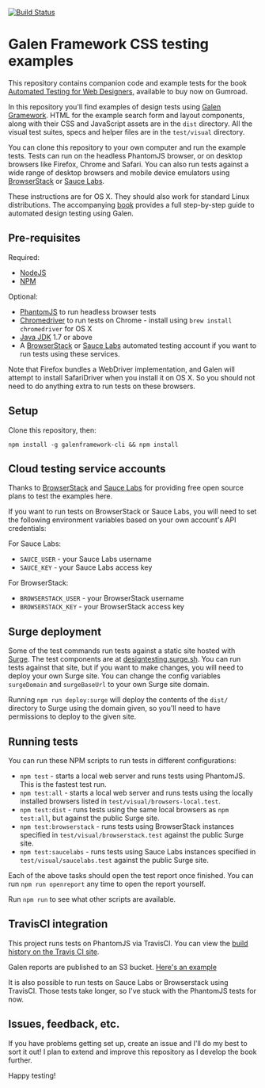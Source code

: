 [![Build Status](https://travis-ci.org/froots/design-testing.svg?branch=master)](https://travis-ci.org/froots/design-testing)

# Galen Framework CSS testing examples

This repository contains companion code and example tests for the book [Automated Testing for Web Designers](https://gumroad.com/l/Dgbv), available to buy now on Gumroad.

In this repository you'll find examples of design tests using [Galen Gramework](http://galenframework.com/). HTML for the example search form and layout components, along with their CSS and JavaScript assets are in the `dist` directory. All the visual test suites, specs and helper files are in the `test/visual` directory.

You can clone this repository to your own computer and run the example tests. Tests can run on the headless PhantomJS browser, or on desktop browsers like Firefox, Chrome and Safari. You can also run tests against a wide range of desktop browsers and mobile device emulators using [BrowserStack](https://www.browserstack.com) or [Sauce Labs](https://saucelabs.com/).

These instructions are for OS X. They should also work for standard Linux distributions. The accompanying [book](https://gumroad.com/l/Dgbv) provides a full step-by-step guide to automated design testing using Galen.

## Pre-requisites

Required:

* [NodeJS](https://nodejs.org)
* [NPM](https://www.npmjs.com/)

Optional:

* [PhantomJS](http://phantomjs.org/) to run headless browser tests
* [Chromedriver](https://sites.google.com/a/chromium.org/chromedriver/) to run tests on Chrome - install using `brew install chromedriver` for OS X
* [Java JDK](http://www.oracle.com/technetwork/java/javase/downloads/index.html) 1.7 or above
* A [BrowserStack](https://www.browserstack.com) or [Sauce Labs](https://saucelabs.com/) automated testing account if you want to run tests using these services.

Note that Firefox bundles a WebDriver implementation, and Galen will attempt to install SafariDriver when you install it on OS X. So you should not need to do anything extra to run tests on these browsers.

## Setup

Clone this repository, then:

`npm install -g galenframework-cli && npm install`

## Cloud testing service accounts

Thanks to [BrowserStack](https://www.browserstack.com) and [Sauce Labs](https://saucelabs.com/) for providing free open source plans to test the examples here.

If you want to run tests on BrowserStack or Sauce Labs, you will need to set the following environment variables based on your own account's API credentials:

For Sauce Labs:

* `SAUCE_USER` - your Sauce Labs username
* `SAUCE_KEY` - your Sauce Labs access key

For BrowserStack:

* `BROWSERSTACK_USER` - your BrowserStack username
* `BROWSERSTACK_KEY` - your BrowserStack access key

## Surge deployment

Some of the test commands run tests against a static site hosted with [Surge](http://surge.sh/). The test components are at  [designtesting.surge.sh](http://designtesting.surge.sh/). You can run tests against that site, but if you want to make changes, you will need to deploy your own Surge site. You can change the config variables `surgeDomain` and `surgeBaseUrl` to your own Surge site domain.

Running `npm run deploy:surge` will deploy the contents of the `dist/` directory to Surge using the domain given, so you'll need to have permissions to deploy to the given site.

## Running tests

You can run these NPM scripts to run tests in different configurations:

* `npm test` - starts a local web server and runs tests using PhantomJS. This is the fastest test run.
* `npm test:all` - starts a local web server and runs tests using the locally installed browsers listed in `test/visual/browsers-local.test`.
* `npm test:dist` - runs tests using the same local browsers as `npm test:all`, but against the public Surge site.
* `npm test:browserstack` - runs tests using BrowserStack instances specified in `test/visual/browserstack.test` against the public Surge site.
* `npm test:saucelabs` - runs tests using Sauce Labs instances specified in `test/visual/saucelabs.test` against the public Surge site.

Each of the above tasks should open the test report once finished. You can run `npm run openreport` any time to open the report yourself.

Run `npm run` to see what other scripts are available.

## TravisCI integration

This project runs tests on PhantomJS via TravisCI. You can view the [build history on the Travis CI site](https://travis-ci.org/froots/design-testing).

Galen reports are published to an S3 bucket. [Here's an example](http://design-testing-travis.s3-website-us-east-1.amazonaws.com/froots/design-testing/52/52.1/report.html) 

It is also possible to run tests on Sauce Labs or Browserstack using TravisCI. Those tests take longer, so I've stuck with the PhantomJS tests for now.

## Issues, feedback, etc.

If you have problems getting set up, create an issue and I'll do my best to sort it out! I plan to extend and improve this repository as I develop the book further.

Happy testing!
